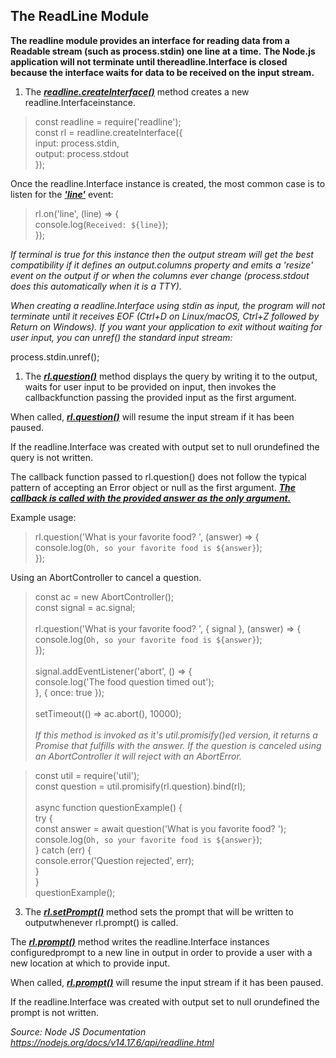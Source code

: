 ## The ReadLine Module

**The readline module provides an interface for reading data from a Readable stream (such as process.stdin) one line at a time.**
**The Node.js application will not terminate until thereadline.Interface is closed because the interface waits for data to be received on the input stream.**

1. The <ins>**_readline.createInterface()_**</ins> method creates a new readline.Interfaceinstance.

> const readline = require('readline');</br>
const rl = readline.createInterface({</br>
  input: process.stdin,</br>
  output: process.stdout</br>
});</br>

Once the readline.Interface instance is created, the most common case is to listen for the <ins>**_'line'_**</ins> event:

> rl.on('line', (line) => {</br>
  console.log(`Received: ${line}`);</br>
});</br>

*If terminal is true for this instance then the output stream will get the best compatibility if it defines an output.columns property and emits a 'resize' event on the output if or when the columns ever change (process.stdout does this automatically when it is a TTY).*

*When creating a readline.Interface using stdin as input, the program will not terminate until it receives EOF (Ctrl+D on Linux/macOS, Ctrl+Z followed by Return on Windows). If you want your application to exit without waiting for user input, you can unref() the standard input stream:*

process.stdin.unref();

1. The <ins>**_rl.question()_**</ins> method displays the query by writing it to the output, waits for user input to be provided on input, then invokes the callbackfunction passing the provided input as the first argument.

When called, <ins>**_rl.question()_**</ins> will resume the input stream if it has been paused.

If the readline.Interface was created with output set to null orundefined the query is not written.

The callback function passed to rl.question() does not follow the typical pattern of accepting an Error object or null as the first argument. <ins>**_The callback is called with the provided answer as the only argument._**</ins>

Example usage:

> rl.question('What is your favorite food? ', (answer) => {</br>
  console.log(`Oh, so your favorite food is ${answer}`);</br>
});</br>

Using an AbortController to cancel a question.

> const ac = new AbortController();<br/>
const signal = ac.signal;<br/><br/>
rl.question('What is your favorite food? ', { signal }, (answer) => { <br/>
  console.log(`Oh, so your favorite food is ${answer}`);<br/>
});<br/><br/>
signal.addEventListener('abort', () => {<br/>
  console.log('The food question timed out');<br/>
}, { once: true });<br/><br/>
setTimeout(() => ac.abort(), 10000);<br/><br/>
*If this method is invoked as it's util.promisify()ed version, it returns a Promise that fulfills with the answer. If the question is canceled using an AbortController it will reject with an AbortError.*

> const util = require('util');</br>
const question = util.promisify(rl.question).bind(rl);</br></br>
async function questionExample() {</br>
  try {</br>
    const answer = await question('What is you favorite food? ');</br>
    console.log(`Oh, so your favorite food is ${answer}`);</br>
  } catch (err) {</br>
    console.error('Question rejected', err);</br>
  }</br>
}</br>
questionExample();

3. The <ins>**_rl.setPrompt()_**</ins> method sets the prompt that will be written to outputwhenever rl.prompt() is called.

The <ins>**_rl.prompt()_**</ins> method writes the readline.Interface instances configuredprompt to a new line in output in order to provide a user with a new location at which to provide input.

When called, <ins>**_rl.prompt()_**</ins> will resume the input stream if it has been paused.

If the readline.Interface was created with output set to null orundefined the prompt is not written.

*Source: Node JS Documentation<br />https://nodejs.org/docs/v14.17.6/api/readline.html*